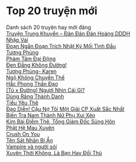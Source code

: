 <h1>Top 20 truyện mới</h1>
Danh sách 20 truyện hay mới đăng <br/>
<a href="https://utruyen.com/truyen/trung-khuyen-dan-dan-dan-hoang-dddh/19487/" alt="Trung Khuyển – Đản Đản Đản Hoàng DDDH">Truyện Trung Khuyển – Đản Đản Đản Hoàng DDDH</a>
<br/>
<a href="https://utruyen.com/truyen/nhap-vai/19486/" alt="Nhập Vai">Nhập Vai</a><br/><a href="https://utruyen.com/truyen/doan-ngan-doan-trich-nhat-ky-moi-tinh-dau/19485/" alt="Đoạn Ngắn Đoạn Trích Nhật Ký Mối Tình Đầu">Đoạn Ngắn Đoạn Trích Nhật Ký Mối Tình Đầu</a><br/><a href="https://utruyen.com/truyen/tuong-phung/19484/" alt="Tương Phùng">Tương Phùng</a><br/><a href="https://utruyen.com/truyen/pham-tam-dai-dong/19483/" alt="Phàm Tâm Đại Động">Phàm Tâm Đại Động</a><br/><a href="https://utruyen.com/truyen/den-dang-khong-duong/19482/" alt="Đen Đắng Không Đường!">Đen Đắng Không Đường!</a><br/><a href="https://utruyen.com/truyen/tuong-phung-karen/19481/" alt="Tương Phùng- Karen">Tương Phùng- Karen</a><br/><a href="https://utruyen.com/truyen/ngo-khong-chuyen-the/19480/" alt="Ngộ Không Chuyển Thế">Ngộ Không Chuyển Thế</a><br/><a href="https://utruyen.com/truyen/hac-phong-than-dao/19479/" alt="Hắc Phong Thần Đạo">Hắc Phong Thần Đạo</a><br/><a href="https://utruyen.com/truyen/tu-x-duong-nguoi-nhin-cai-gi/19478/" alt="[Tú x Đường] Ngươi Nhìn Cái Gì?">[Tú x Đường] Ngươi Nhìn Cái Gì?</a><br/><a href="https://utruyen.com/truyen/dung-rang-thanh-danh/19477/" alt="Dùng Răng Thành Danh">Dùng Răng Thành Danh</a><br/><a href="https://utruyen.com/truyen/tieu-yeu-the/19476/" alt="Tiểu Yêu Thê">Tiểu Yêu Thê</a><br/><a href="https://utruyen.com/truyen/dao-dien-cau-no-toi-mot-giai-cp-xuat-sac-nhat/19475/" alt="Đạo Diễn! Cậu Nợ Tôi Một Giải CP Xuất Sắc Nhất">Đạo Diễn! Cậu Nợ Tôi Một Giải CP Xuất Sắc Nhất</a><br/><a href="https://utruyen.com/truyen/bien-tra-nam-thanh-nu-phu-xui-xeo/19474/" alt="Biến Tra Nam Thành Nữ Phụ Xui Xẻo">Biến Tra Nam Thành Nữ Phụ Xui Xẻo</a><br/><a href="https://utruyen.com/truyen/kim-bai-diem-the-tong-giam-doc-sung-hon/19473/" alt="Kim Bài Điềm Thê, Tổng Giám Đốc Sủng Hôn">Kim Bài Điềm Thê, Tổng Giám Đốc Sủng Hôn</a><br/><a href="https://utruyen.com/truyen/phat-he-mau-xuyen/19472/" alt="Phật Hệ Mau Xuyên">Phật Hệ Mau Xuyên</a><br/><a href="https://utruyen.com/truyen/crush-on-you/19469/" alt="Crush On You">Crush On You</a><br/><a href="https://utruyen.com/truyen/ten-sat-nhan-bi-an/19468/" alt="Tên Sát Nhân Bí Ẩn">Tên Sát Nhân Bí Ẩn</a><br/><a href="https://utruyen.com/truyen/vampire-va-nguoi-soi/19467/" alt="Vampire và người sói">Vampire và người sói</a><br/><a href="https://utruyen.com/truyen/xuyen-thoi-khong-la-ban-hay-doi-thu/19466/" alt="Xuyên Thời Không, Là Bạn Hay Đối Thủ">Xuyên Thời Không, Là Bạn Hay Đối Thủ</a><br/>
